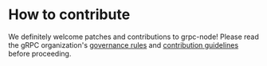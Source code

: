 # How to contribute

We definitely welcome patches and contributions to grpc-node! Please read the gRPC
organization's [governance rules](https://github.com/grpc/grpc-community/blob/master/governance.md)
and [contribution guidelines](https://github.com/grpc/grpc-community/blob/master/CONTRIBUTING.md) before proceeding.

